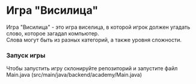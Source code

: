 # Игра "Висилица"

Игра "Висилица" - это игра виселица, в которой игрок должен угадать слово, которое загадал компьютер.</br>
Слова могут быть из разных категорий, а также уровня сложности.

### Запуск игры
Чтобы запустить игру склонируйте репозиторий и запустите файл Main.java
(src/main/java/backend/academy/Main.java)
